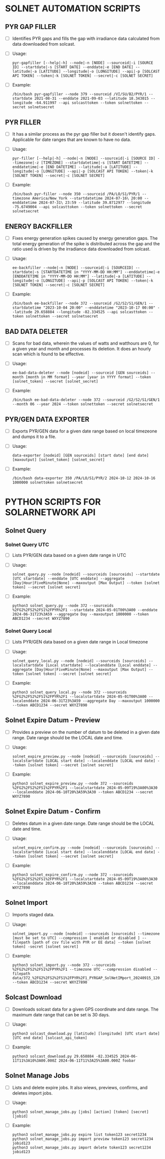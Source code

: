 # SOLNET AUTOMATION SCRIPTS

## PYR GAP FILLER

- [ ] Identifies PYR gaps and fills the gap with irradiance data calculated from data downloaded from solcast.

- [ ] Usage:		
	```
	pyr-gapfiller [--help|-h] --node|-n [NODE] --sourceid|-i [SOURCE ID] --startdate|-s [START DATE] --enddate|-e [END DATE] --latitude|-a [LATITUDE] --longitude|-o [LONGITUDE] --api|-p [SOLCAST API TOKEN] --token|-k [SOLNET TOKEN] --secret|-c [SOLNET SECRET]
	```

- [ ] Example: 	
	```
	/bin/bash pyr-gapfiller --node 379 --sourceid /VI/SU/B2/PYR/1 --startdate 2021-08-31 --enddate 2021-09-03 --latitude 18.343015 --longitude -64.911997 --api solcasttoken --token solnettoken --secret solnetsecret
	```
## PYR FILLER

- [ ] It has a similar process as the pyr gap filler but it doesn't identify gaps. Applicable for date ranges that are known to have no data.

- [ ] Usage:		
	```
	pyr-filler [--help|-h] --node|-n [NODE] --sourceid|-i [SOURCE ID] --timezone|-z [TIMEZONE] --startdatetime|-s [START DATETIME] --enddatetime|-e [END DATETIME] --latitude|-a [LATITUDE] --longitude|-o [LONGITUDE] --api|-p [SOLCAST API TOKEN] --token|-k [SOLNET TOKEN] --secret|-c [SOLNET SECRET]
	```		

- [ ] Example:        
	```
	/bin/bash pyr-filler --node 350 --sourceid /PA/LO/S1/PYR/1 --timezone America/New_York --startdatetime 2024-07-16\ 20:00 --enddatetime 2024-07-31\ 23:59 --latitude 39.8712977 --longitude -75.6749004 --api solcasttoken --token solnettoken --secret solnetsecret
	```

## ENERGY BACKFILLER

- [ ] Fixes energy generation spikes caused by energy generation gaps. The total energy generation of the spike is distributed across the gap and the ratio used is driven by the irradiance data downloaded from solcast.  

- [ ] Usage:
	```		
	ee-backfiller --node|-n [NODE] --sourceid|-i [SOURCEID] --startdate|-s [STARTDATETIME in "YYYY-MM-DD HH:MM"] --enddatetime|-e [ENDDATETIME in "YYYY-MM-DD HH:MM"] --latitude|-a [LATITUDE] --longitude|-o [LONGITUDE] --api|-p [SOLCAST API TOKEN] --token|-k [SOLNET TOKEN] --secret|-c [SOLNET SECRET]
	```

- [ ] Example:	
	```
	/bin/bash ee-backfiller --node 372 --sourceid /G2/S2/S1/GEN/1 --startdatetime "2023-10-04 20:00" --enddatetime "2023-10-17 00:00" --latitude 29.658884 --longitude -82.334525 --api solcasttoken --token solnettoken --secret solnetsecret
	```

## BAD DATA DELETER
		
- [ ] Scans for bad data, wherein the values of watts and watthours are 0, for a given year and month and processes its deletion. It does an hourly scan which is found to be effective. 

- [ ] Usage:          
	```
	ee-bad-data-deleter --node [nodeid] --sourceid [GEN sourceids] --month [month in MM format] --year [year in YYYY format] --token [solnet_token] --secret [solnet_secret]
	```

- [ ] Example:       
	```
	/bin/bash ee-bad-data-deleter --node 372 --sourceid /G2/S2/S1/GEN/1 --month 06 --year 2024 --token solnettoken --secret solnetsecret
	```

## PYR/GEN DATA EXPORTER

- [ ] Exports PYR/GEN data for a given date range based on local timezeone and dumps it to a file.

- [ ] Usage:		
	```
	data-exporter [nodeid] [GEN sourceids] [start date] [end date] [maxoutput] [solnet_token] [solnet_secret]
	```

- [ ] Example:
	```	
	/bin/bash data-exporter 350 /PA/LO/S1/PYR/2 2024-10-12 2024-10-16 1000000 solnettoken solnetsecret
	```

# PYTHON SCRIPTS FOR SOLARNETWORK API

## Solnet Query 

### Solnet Query UTC
		
- [ ] Lists PYR/GEN data based on a given date range in UTC
		
- [ ] Usage:		
	```
	solnet_query.py --node [nodeid] --sourceids [sourceids] --startdate [UTC startdate] --enddate [UTC enddate] --aggregate [Day|Hour|FiveMinute|None] --maxoutput [Max Output] --token [solnet token] --secret [solnet secret]
	```
		
- [ ] Example:
	```
	python3 solnet_query.py --node 372 --sourceids %2FG2%2FS2%2FS1%2FPYR%2F1 --startdate 2024-05-01T00%3A00 --enddate 2024-06-31T23%3A59 --aggregate Day --maxoutput 1000000 --token ABCD1234 --secret WXYZ7890
	```

### Solnet Query Local

- [ ] Lists PYR/GEN data based on a given date range in Local timezone
                
- [ ] Usage:          
	```
	solnet_query_local.py --node [nodeid] --sourceids [sourceids] --localstartdate [Local startdate] --localenddate [Local enddate] --aggregate [Day|Hour|FiveMinute|None] --maxoutput [Max Output] --token [solnet token] --secret [solnet secret]
	```                

- [ ] Example:        
	```
	python3 solnet_query_local.py --node 372 --sourceids %2FG2%2FS2%2FS1%2FPYR%2F1 --localstartdate 2024-05-01T00%3A00 --localenddate 2024-06-31T23%3A59 --aggregate Day --maxoutput 1000000 --token ABCD1234 --secret WXYZ7890
	```

## Solnet Expire Datum - Preview

- [ ] Provides a preview on the number of datum to be deleted in a given date range. Date range should be the LOCAL date and time.
		
- [ ] Usage: 		
	```
	solnet_expire_preview.py --node [nodeid] --sourceids [sourceids] --localstartdate [LOCAL start date] --localenddate [LOCAL end date] --token [solnet token] --secret [solnet secret]
	```

- [ ] Example:	
	```
	python3 solnet_expire_preview.py --node 372 --sourceids %2FG2%2FS2%2FS1%2FPYR%2F1 --localstartdate 2024-05-09T19%3A00%3A30 --localenddate 2024-06-10T20%3A59%3A30 --token ABCD1234 --secret WXYZ7890
	```

## Solnet Expire Datum - Confirm

- [ ] Deletes datum in a given date range. Date range should be the LOCAL date and time.

- [ ] Usage:          
	```
	solnet_expire_confirm.py --node [nodeid] --sourceids [sourceids] --localstartdate [Local start date] --localenddate [LOCAL end date] --token [solnet token] --secret [solnet secret]
	```		

- [ ] Example:        
	```
	python3 solnet_expire_confirm.py --node 372 --sourceids %2FG2%2FS2%2FS1%2FPYR%2F1 --localstartdate 2024-05-09T19%3A00%3A30 --localenddate 2024-06-10T20%3A59%3A30 --token ABCD1234 --secret WXYZ7890
	```
	
## Solnet Import

- [ ] Imports staged data.
		
- [ ] Usage:		
	```
	solnet_import.py --node [nodeid] --sourceids [sourceids] --timezone [must be set to UTC] --compression [ enabled or disabled ] --filepath [path of csv file with PYR or EE data] --token [solnet token] -secret [solnet secret]
	```		

- [ ] Example: 	
	```
	python3 solnet_import.py --node 372 --sourceids %2FG2%2FS2%2FS1%2FPYR%2F1 --timezone UTC --compression disabled --filepath data/372_%2FG2%2FS2%2FS1%2FPYR%2F1_PYRGAP_SolNetIMport_20240915_120914.csv --token ABCD1234 --secret WXYZ7890
	```

## Solcast Download
		
- [ ]	Downloads solcast data for a given GPS coordinate and date range. The maximum date range that can be set is 30 days.

- [ ] 	Usage:
	```
	python3 solcast_download.py [latitude] [longitude] [UTC start date] [UTC end date] [solcast_api_token]
	```

- [ ] 	Example:	
	```
	python3 solcast_download.py 29.658884 -82.334525 2024-06-11T11%3A10%3A00.000Z 2024-06-11T11%3A25%3A00.000Z foobar
	```

## Solnet Manage Jobs
		
- [ ] 	Lists and delete expire jobs. It also wiews, previews, confirms, and deletes import jobs.   

- [ ]	Usage:		
	```
	python3 solnet_manage_jobs.py [jobs] [action] [token] [secret] [jobid]
	```

- [ ]	Example:        
	```
	python3 solnet_manage_jobs.py expire list token123 secret1234 
	python3 solnet_manage_jobs.py import preview token123 secret1234 jobid123
	python3 solnet_manage_jobs.py import delete token123 secret1234 jobid123
	```
